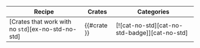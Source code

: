 | Recipe | Crates | Categories |
|--------|--------|------------|
| [Crates that work with no `std`][ex-no-std-no-std] | {{#crate }} | [![cat-no-std][cat-no-std-badge]][cat-no-std] |

<div class="hidden">
</div>
